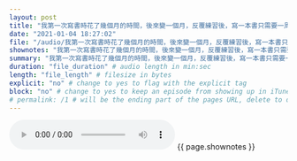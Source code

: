 ```yaml
---
layout: post
title: "我第一次寫書時花了幾個月的時間，後來變一個月，反覆練習後，寫一本書只需要一周，後來變成一天寫出一本書。當你的做事效率比常人多出非常多倍時，加薪基本上是絕對的。" # quotes allow forbidden characters like the colon
date: "2021-01-04 18:27:02"
file: "/audio/我第一次寫書時花了幾個月的時間，後來變一個月，反覆練習後，寫一本書只需要一周，後來變成一天寫出一本書。當你的做事效率比常人多出非常多倍時，加薪基本上是絕對的。.mp3"
shownotes: "我第一次寫書時花了幾個月的時間，後來變一個月，反覆練習後，寫一本書只需要一周，後來變成一天寫出一本書。當你的做事效率比常人多出非常多倍時，加薪基本上是絕對的。"
summary: "我第一次寫書時花了幾個月的時間，後來變一個月，反覆練習後，寫一本書只需要一周，後來變成一天寫出一本書。當你的做事效率比常人多出非常多倍時，加薪基本上是絕對的。"
duration: "file_duration" # audio length in min:sec
length: "file_length" # filesize in bytes
explicit: "no" # change to yes to flag with the explicit tag
block: "no" # change to yes to keep an episode from showing up in iTunes
# permalink: /1 # will be the ending part of the pages URL, delete to default to the title
---
```


<audio controls>
<source src="{{site.url}}{{site.baseurl}}{{ page.file }}" type="audio/x-mp3">
Your browser does not support the audio element.
</audio>
{{ page.shownotes }}
